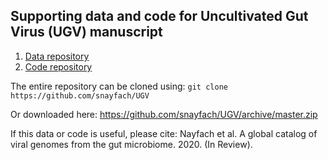 ## Supporting data and code for Uncultivated Gut Virus (UGV) manuscript


1. [Data repository](data/README.md)
2. [Code repository](code/README.md)

The entire repository can be cloned using: `git clone https://github.com/snayfach/UGV`  

Or downloaded here: <https://github.com/snayfach/UGV/archive/master.zip>

If this data or code is useful, please cite:
Nayfach et al. A global catalog of viral genomes from the gut microbiome. 2020. (In Review).

